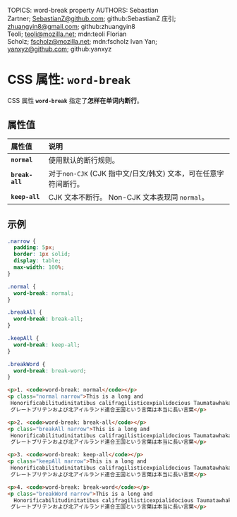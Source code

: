 TOPICS: word-break property
AUTHORS: Sebastian Zartner; SebastianZ@github.com; github:SebastianZ
         庄引; zhuangyin8@gmail.com; github:zhuangyin8
         Teoli; teoli@mozilla.net; mdn:teoli
         Florian Scholz; fscholz@mozilla.net; mdn:fscholz
         Ivan Yan; yanxyz@github.com; github:yanxyz

# CSS 属性: `word-break`

CSS 属性 **`word-break`** 指定了**怎样在单词内断行**。

## 属性值

| 属性值 | 说明 |
| :--- | :--- |
| **`normal`** | 使用默认的断行规则。|
| **`break-all`** | 对于`non-CJK` (CJK 指中文/日文/韩文) 文本，可在任意字符间断行。|
| **`keep-all`** | CJK 文本不断行。 Non-CJK 文本表现同 `normal`。|

## 示例

```css
.narrow {
  padding: 5px;
  border: 1px solid;
  display: table;
  max-width: 100%;
}

.normal {
  word-break: normal;
}

.breakAll {
  word-break: break-all;
}

.keepAll {
  word-break: keep-all;
}

.breakWord {
  word-break: break-word;
}
```

```html
<p>1. <code>word-break: normal</code></p>
<p class="normal narrow">This is a long and
 Honorificabilitudinitatibus califragilisticexpialidocious Taumatawhakatangihangakoauauotamateaturipukakapikimaungahoronukupokaiwhenuakitanatahu
 グレートブリテンおよび北アイルランド連合王国という言葉は本当に長い言葉</p>

<p>2. <code>word-break: break-all</code></p>
<p class="breakAll narrow">This is a long and
 Honorificabilitudinitatibus califragilisticexpialidocious Taumatawhakatangihangakoauauotamateaturipukakapikimaungahoronukupokaiwhenuakitanatahu
 グレートブリテンおよび北アイルランド連合王国という言葉は本当に長い言葉</p>

<p>3. <code>word-break: keep-all</code></p>
<p class="keepAll narrow">This is a long and
 Honorificabilitudinitatibus califragilisticexpialidocious Taumatawhakatangihangakoauauotamateaturipukakapikimaungahoronukupokaiwhenuakitanatahu
 グレートブリテンおよび北アイルランド連合王国という言葉は本当に長い言葉</p>

<p>4. <code>word-break: break-word</code></p>
<p class="breakWord narrow">This is a long and
  Honorificabilitudinitatibus califragilisticexpialidocious Taumatawhakatangihangakoauauotamateaturipukakapikimaungahoronukupokaiwhenuakitanatahu
 グレートブリテンおよび北アイルランド連合王国という言葉は本当に長い言葉</p>
```
